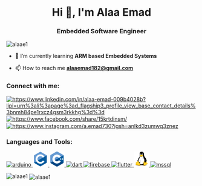 <h1 align="center">Hi 👋, I'm Alaa Emad</h1>
<h3 align="center">Embedded Software Engineer</h3>

<p align="left"> <img src="https://komarev.com/ghpvc/?username=alaae1&label=Profile%20views&color=0e75b6&style=flat" alt="alaae1" /> </p>

- 🌱 I’m currently learning **ARM based Embedded Systems**

- 📫 How to reach me **alaaemad182@gmail.com**

<h3 align="left">Connect with me:</h3>
<p align="left">
<a href="https://www.linkedin.com/in/alaa-emad-009b4028b?lipi=urn%3ali%3apage%3ad_flagship3_profile_view_base_contact_details%3bnmh84pe1rxcz4gsm3rkkhg%3d%3d" target="blank"><img align="center" src="https://raw.githubusercontent.com/rahuldkjain/github-profile-readme-generator/master/src/images/icons/Social/linked-in-alt.svg" alt="https://www.linkedin.com/in/alaa-emad-009b4028b?lipi=urn%3ali%3apage%3ad_flagship3_profile_view_base_contact_details%3bnmh84pe1rxcz4gsm3rkkhg%3d%3d" height="30" width="40" /></a>
<a href="https://www.facebook.com/share/15krtdinsm/" target="blank"><img align="center" src="https://raw.githubusercontent.com/rahuldkjain/github-profile-readme-generator/master/src/images/icons/Social/facebook.svg" alt="https://www.facebook.com/share/15krtdinsm/" height="30" width="40" /></a>
<a href="https://www.instagram.com/a.emad730?igsh=anlkd3zumwq3znez" target="blank"><img align="center" src="https://raw.githubusercontent.com/rahuldkjain/github-profile-readme-generator/master/src/images/icons/Social/instagram.svg" alt="https://www.instagram.com/a.emad730?igsh=anlkd3zumwq3znez" height="30" width="40" /></a>
</p>

<h3 align="left">Languages and Tools:</h3>
<p align="left"> <a href="https://www.arduino.cc/" target="_blank" rel="noreferrer"> <img src="https://cdn.worldvectorlogo.com/logos/arduino-1.svg" alt="arduino" width="40" height="40"/> </a> <a href="https://www.cprogramming.com/" target="_blank" rel="noreferrer"> <img src="https://raw.githubusercontent.com/devicons/devicon/master/icons/c/c-original.svg" alt="c" width="40" height="40"/> </a> <a href="https://www.w3schools.com/cpp/" target="_blank" rel="noreferrer"> <img src="https://raw.githubusercontent.com/devicons/devicon/master/icons/cplusplus/cplusplus-original.svg" alt="cplusplus" width="40" height="40"/> </a> <a href="https://dart.dev" target="_blank" rel="noreferrer"> <img src="https://www.vectorlogo.zone/logos/dartlang/dartlang-icon.svg" alt="dart" width="40" height="40"/> </a> <a href="https://firebase.google.com/" target="_blank" rel="noreferrer"> <img src="https://www.vectorlogo.zone/logos/firebase/firebase-icon.svg" alt="firebase" width="40" height="40"/> </a> <a href="https://flutter.dev" target="_blank" rel="noreferrer"> <img src="https://www.vectorlogo.zone/logos/flutterio/flutterio-icon.svg" alt="flutter" width="40" height="40"/> </a> <a href="https://www.linux.org/" target="_blank" rel="noreferrer"> <img src="https://raw.githubusercontent.com/devicons/devicon/master/icons/linux/linux-original.svg" alt="linux" width="40" height="40"/> </a> <a href="https://www.microsoft.com/en-us/sql-server" target="_blank" rel="noreferrer"> <img src="https://www.svgrepo.com/show/303229/microsoft-sql-server-logo.svg" alt="mssql" width="40" height="40"/> </a> </p>

<p><img align="left" src="https://github-readme-stats.vercel.app/api/top-langs?username=alaae1&show_icons=true&locale=en&layout=compact" alt="alaae1" /></p>

<p>&nbsp;<img align="center" src="https://github-readme-stats.vercel.app/api?username=alaae1&show_icons=true&locale=en" alt="alaae1" /></p>
